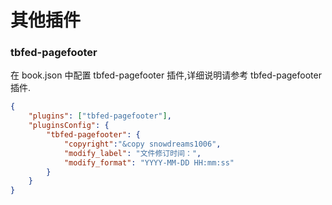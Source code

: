 # 其他插件

### tbfed-pagefooter

在 book.json 中配置 tbfed-pagefooter 插件,详细说明请参考 tbfed-pagefooter 插件.

```json
{ 
    "plugins": ["tbfed-pagefooter"], 
    "pluginsConfig": { 
        "tbfed-pagefooter": { 
            "copyright":"&copy snowdreams1006", 
            "modify_label": "文件修订时间：", 
            "modify_format": "YYYY-MM-DD HH:mm:ss" 
        } 
    } 
}
```
